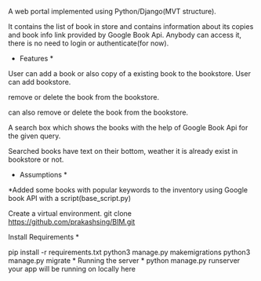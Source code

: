A web portal implemented using Python/Django(MVT structure).

It contains the list of book  in store and contains information about its copies and book info link provided by Google Book Api. Anybody can access it, there is no need to login or authenticate(for now).

* Features *

User can add a book or also copy of a existing book to the bookstore.
User can add  bookstore.

remove or delete the book from the bookstore.

can also remove or delete the book from the bookstore.

A search box which shows the books with the help of Google Book Api for the given query.

Searched books have text on their bottom, weather it is already exist in bookstore or not.

* Assumptions *

*Added some books with popular keywords to the inventory using Google book API with a script(base_script.py)

Create a virtual environment.
git clone https://github.com/prakashsing/BIM.git

Install Requirements *

pip install -r requirements.txt
python3 manage.py makemigrations
python3 manage.py migrate * Running the server *
python manage.py runserver your app will be running on locally here
